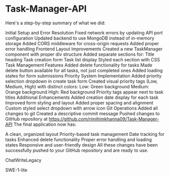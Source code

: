 # Task-Manager-API
Here's a step-by-step summary of what we did:

Initial Setup and Error Resolution
Fixed network errors by updating API port configuration
Updated backend to use MongoDB instead of in-memory storage
Added CORS middleware for cross-origin requests
Added proper error handling
Frontend Layout Improvements
Created a new 
TaskManager
 component with proper div structure
Added separate sections for:
Title heading
Task creation form
Task list display
Styled each section with CSS
Task Management Features
Added delete functionality for tasks
Made delete button available for all tasks, not just completed ones
Added loading states for form submissions
Priority System Implementation
Added priority selection dropdown in create task form
Created visual priority tags (Low, Medium, High) with distinct colors:
Low: Green background
Medium: Orange background
High: Red background
Priority tags appear next to task titles
Additional Enhancements
Added creation date display for each task
Improved form styling and layout
Added proper spacing and alignment
Custom styled select dropdown with arrow icon
Git Operations
Added all changes to git
Created a descriptive commit message
Pushed changes to GitHub repository at https://github.com/rimjhimkhanna09/Task-Manager-API
The final application now has:

A clean, organized layout
Priority-based task management
Date tracking for tasks
Enhanced delete functionality
Proper error handling and loading states
Responsive and user-friendly design
All these changes have been successfully pushed to your GitHub repository and are ready to use.

ChatWriteLegacy

SWE-1-lite
